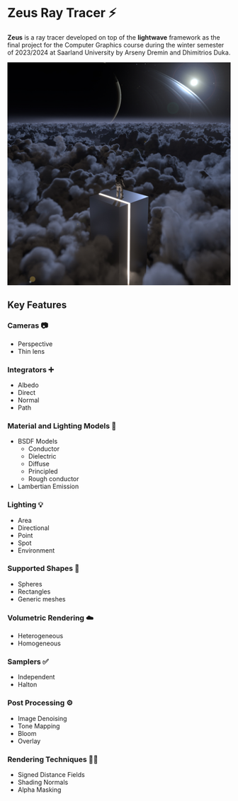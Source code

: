# Zeus Ray Tracer :zap:

**Zeus** is a ray tracer developed on top of the **lightwave** framework as the final project for the Computer Graphics course during the winter semester of 2023/2024 at Saarland University by Arseny Dremin and Dhimitrios Duka.

![](/scene/final.jpeg "Final submission")

## Key Features
### Cameras :camera:
* Perspective
* Thin lens

### Integrators :heavy_plus_sign:
* Albedo
* Direct
* Normal
* Path

### Material and Lighting Models :ice_cube:
* BSDF Models
    + Conductor
    + Dielectric
    + Diffuse
    + Principled
    + Rough conductor
* Lambertian Emission

### Lighting :bulb: 
* Area 
* Directional
* Point
* Spot
* Environment

### Supported Shapes :basketball:
* Spheres
* Rectangles 
* Generic meshes

### Volumetric Rendering :cloud:    
*  Heterogeneous
*  Homogeneous

### Samplers :white_check_mark: 
* Independent
* Halton

### Post Processing :gear:  
* Image Denoising
* Tone Mapping
* Bloom
* Overlay

### Rendering Techniques :man_technologist: 
* Signed Distance Fields
* Shading Normals
* Alpha Masking
